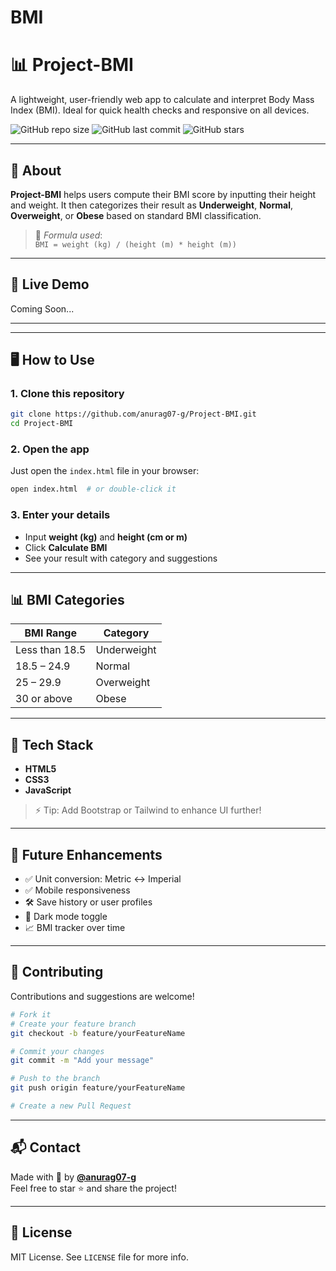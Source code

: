 # BMI

# 📊 Project-BMI

A lightweight, user-friendly web app to calculate and interpret Body Mass Index (BMI). Ideal for quick health checks and responsive on all devices.

![GitHub repo size](https://img.shields.io/github/repo-size/anurag07-g/Project-BMI)
![GitHub last commit](https://img.shields.io/github/last-commit/anurag07-g/Project-BMI)
![GitHub stars](https://img.shields.io/github/stars/anurag07-g/Project-BMI?style=social)

---

## 🧠 About

**Project-BMI** helps users compute their BMI score by inputting their height and weight. It then categorizes their result as **Underweight**, **Normal**, **Overweight**, or **Obese** based on standard BMI classification.

> 🧮 _Formula used_:  
> `BMI = weight (kg) / (height (m) * height (m))`

---

## 🚀 Live Demo

Coming Soon... 

---

---

## 🖥️ How to Use

### 1. Clone this repository
```bash
git clone https://github.com/anurag07-g/Project-BMI.git
cd Project-BMI
```

### 2. Open the app
Just open the `index.html` file in your browser:
```bash
open index.html  # or double-click it
```

### 3. Enter your details
- Input **weight (kg)** and **height (cm or m)**
- Click **Calculate BMI**
- See your result with category and suggestions

---

## 📊 BMI Categories

| BMI Range        | Category     |
|------------------|--------------|
| Less than 18.5   | Underweight  |
| 18.5 – 24.9      | Normal       |
| 25 – 29.9        | Overweight   |
| 30 or above      | Obese        |

---

## 🧰 Tech Stack

- **HTML5**
- **CSS3**
- **JavaScript**

> ⚡ Tip: Add Bootstrap or Tailwind to enhance UI further!

---

## 🌱 Future Enhancements

- ✅ Unit conversion: Metric ↔ Imperial  
- ✅ Mobile responsiveness  
- 🛠️ Save history or user profiles  
- 🌙 Dark mode toggle  
- 📈 BMI tracker over time

---

## 🤝 Contributing

Contributions and suggestions are welcome!

```bash
# Fork it
# Create your feature branch
git checkout -b feature/yourFeatureName

# Commit your changes
git commit -m "Add your message"

# Push to the branch
git push origin feature/yourFeatureName

# Create a new Pull Request
```

---

## 📬 Contact

Made with 💙 by **[@anurag07-g](https://github.com/anurag07-g)**  
Feel free to star ⭐ and share the project!

---

## 📄 License

MIT License. See `LICENSE` file for more info.
